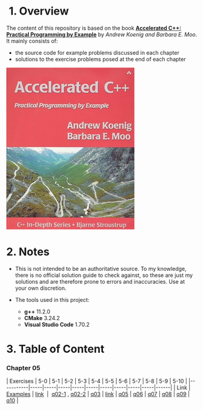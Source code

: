 #  1. Overview
The content of this repository is based on the book [**Accelerated C++: Practical Programming by Example**](https://www.amazon.com/Accelerated-C-Practical-Programming-Example/dp/020170353X) by _Andrew Koenig and Barbara E. Moo_. It mainly consists of:
* the source code for example problems discussed in each chapter
* solutions to the exercise problems posed at the end of each chapter

![](book-cover.jpg)

# 2. Notes
* This is not intended to be an authoritative source. To my knowledge, there is no official solution guide to check against, so these are just my solutions and are therefore prone to errors and inaccuracies. Use at your own discretion.

* The tools used in this project:
	* **g++** 11.2.0
	* **CMake** 3.24.2
	* **Visual Studio Code** 1.70.2

# 3. Table of Content

### Chapter 05
| Exercises | 5-0 | 5-1 | 5-2 | 5-3 | 5-4 | 5-5 | 5-6 | 5-7 | 5-8 | 5-9 | 5-10 |
|-----------|-----|-----|-----|-----|-----|-----|-----|-----|-----|------|
| Link | [Examples](/Chapter%2005/Examples/) | [link](/Chapter%2005/Exercises#q5-1-design-and-implement-a-program-to-produce-a-permuted-index)  |  [q02-1](/Chapter%2005/Exercises/q02-1.cpp) , [q02-2](/Chapter%2005/Exercises/q02-2.cpp) | [q03](/Chapter%2005/Exercises/q03.cpp) | [link](/Chapter%2005/Exercises#q4-4-look-again-at-the-driver-functions-you-wrote-in-the-previous-exercise-note-that-it-is-possible-to-write-a-driver-that-differs-only-in-the-declaration-of-the-type-for-the-data-structure-that-holds-the-input-file-if-your-vector-and-list-test-drivers-differ-in-any-other-way-rewrite-them-so-that-they-differ-only-in-this-declaration) | [q05](/Chapter%2005/Exercises/q05.cpp) | [q06](/Chapter%2005/Exercises/q06.cpp) | [q07](/Chapter%2005/Exercises/q07.cpp) | [q08](/Chapter%2005/Exercises/q08.cpp) | [q09](/Chapter%2005/Exercises/q09.cpp) | [q10](/Chapter%2005/Exercises/q10.cpp) |
